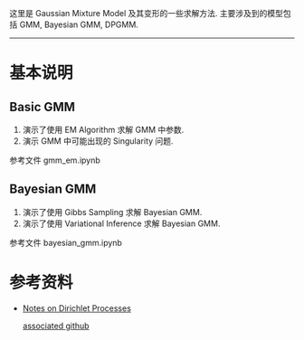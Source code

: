 这里是 Gaussian Mixture Model 及其变形的一些求解方法. 主要涉及到的模型包括 GMM, Bayesian GMM, DPGMM.

---

# 基本说明

## Basic GMM

1. 演示了使用 EM Algorithm 求解 GMM 中参数.
2. 演示 GMM 中可能出现的 Singularity 问题.

参考文件 gmm_em.ipynb

## Bayesian GMM

1. 演示了使用 Gibbs Sampling 求解 Bayesian GMM.
2. 演示了使用 Variational Inference 求解 Bayesian GMM.

参考文件 bayesian_gmm.ipynb


# 参考资料

- [Notes on Dirichlet Processes](https://dp.tdhopper.com/)

    [associated github]( https://github.com/tdhopper/notes-on-dirichlet-processes)

